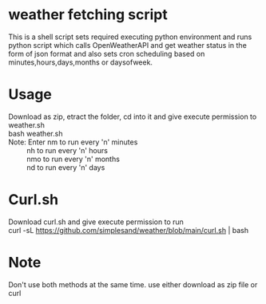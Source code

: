# weather fetching script
This is a shell script sets required executing python environment and runs python script which calls OpenWeatherAPI and get weather status in the form of json format and also sets cron scheduling based on minutes,hours,days,months or daysofweek.

# Usage
Download as zip, etract the folder, cd into it and give execute permission to weather.sh <br />
bash weather.sh <br />
Note: Enter nm to run every 'n' minutes <br />
&nbsp; &ensp; &emsp; nh to run every 'n' hours <br />
&nbsp; &ensp; &emsp; nmo to run every 'n' months <br />
&nbsp; &ensp; &emsp; nd to run every 'n' days <br />

# Curl.sh
Download curl.sh and give execute permission to run <br />
curl -sL https://github.com/simplesand/weather/blob/main/curl.sh | bash

# Note
Don't use both methods at the same time. use either download as zip file or curl
